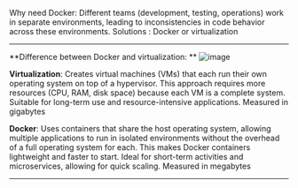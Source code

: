 Why need Docker:
Different teams (development, testing, operations) work in separate environments, leading to inconsistencies in code behavior across these environments.
Solutions : Docker or virtualization

------------------------------------------------------

**Difference between Docker and virtualization:
**
![image](https://github.com/user-attachments/assets/62804b5f-276f-4794-8f17-2409f9b619a5)

**Virtualization**: Creates virtual machines (VMs) that each run their own operating system on top of a hypervisor. This approach requires more resources (CPU, RAM, disk space) because each VM is a complete system.
Suitable for long-term use and resource-intensive applications.
Measured in gigabytes

**Docker**: Uses containers that share the host operating system, allowing multiple applications to run in isolated environments without the overhead of a full operating system for each. This makes Docker containers lightweight and faster to start.
Ideal for short-term activities and microservices, allowing for quick scaling.
Measured in megabytes

------------------------------------------------------


